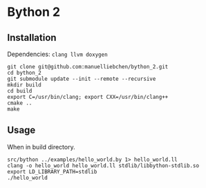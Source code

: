 # Bython 2

## Installation

Dependencies: ``clang llvm doxygen``

```
git clone git@github.com:manuelliebchen/bython_2.git
cd bython_2
git submodule update --init --remote --recursive
mkdir build
cd build
export C=/usr/bin/clang; export CXX=/usr/bin/clang++
cmake ..
make
```

## Usage

When in build directory.

```
src/bython ../examples/hello_world.by 1> hello_world.ll
clang -o hello_world hello_world.ll stdlib/libbython-stdlib.so
export LD_LIBRARY_PATH=stdlib
./hello_world
```